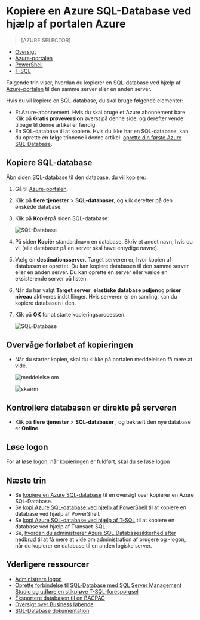 <properties
    pageTitle="Kopiere en Azure SQL-database ved hjælp af portalen Azure | Microsoft Azure"
    description="Oprette en kopi af en Azure SQL-database"
    services="sql-database"
    documentationCenter=""
    authors="stevestein"
    manager="jhubbard"
    editor=""/>

<tags
    ms.service="sql-database"
    ms.devlang="NA"
    ms.date="09/19/2016"
    ms.author="sstein"
    ms.workload="data-management"
    ms.topic="article"
    ms.tgt_pltfrm="NA"/>



# <a name="copy-an-azure-sql-database-using-the-azure-portal"></a>Kopiere en Azure SQL-Database ved hjælp af portalen Azure

> [AZURE.SELECTOR]
- [Oversigt](sql-database-copy.md)
- [Azure-portalen](sql-database-copy-portal.md)
- [PowerShell](sql-database-copy-powershell.md)
- [T-SQL](sql-database-copy-transact-sql.md)

Følgende trin viser, hvordan du kopierer en SQL-database ved hjælp af [Azure-portalen](https://portal.azure.com) til den samme server eller en anden server.

Hvis du vil kopiere en SQL-database, du skal bruge følgende elementer:

- Et Azure-abonnement. Hvis du skal bruge et Azure abonnement bare Klik på **Gratis prøveversion** øverst på denne side, og derefter vende tilbage til denne artikel er færdig.
- En SQL-database til at kopiere. Hvis du ikke har en SQL-database, kan du oprette én følge trinnene i denne artikel: [oprette din første Azure SQL-Database](sql-database-get-started.md).


## <a name="copy-your-sql-database"></a>Kopiere SQL-database

Åbn siden SQL-database til den database, du vil kopiere:

1.  Gå til [Azure-portalen](https://portal.azure.com).
2.  Klik på **flere tjenester** > **SQL-databaser**, og klik derefter på den ønskede database.
3.  Klik på **Kopiér**på siden SQL-database:

    ![SQL-Database](./media/sql-database-copy-portal/sql-database-copy.png)

1.  På siden **Kopiér** standardnavn en database. Skriv et andet navn, hvis du vil (alle databaser på en server skal have entydige navne).
2.  Vælg en **destinationsserver**. Target serveren er, hvor kopien af databasen er oprettet. Du kan kopiere databasen til den samme server eller en anden server. Du kan oprette en server eller vælge en eksisterende server på listen. 
3.  Når du har valgt **Target server**, **elastiske database puljen**og **priser niveau** aktiveres indstillinger. Hvis serveren er en samling, kan du kopiere databasen i den.
3.  Klik på **OK** for at starte kopieringsprocessen.

    ![SQL-Database](./media/sql-database-copy-portal/copy-page.png)


## <a name="monitor-the-progress-of-the-copy-operation"></a>Overvåge forløbet af kopieringen

- Når du starter kopien, skal du klikke på portalen meddelelsen få mere at vide.

    ![meddelelse om][3]
 
    ![skærm][4]


## <a name="verify-the-database-is-live-on-the-server"></a>Kontrollere databasen er direkte på serveren

- Klik på **flere tjenester** > **SQL-databaser** , og bekræft den nye database er **Online**.


## <a name="resolve-logins"></a>Løse logon

For at løse logon, når kopieringen er fuldført, skal du se [løse logon](sql-database-copy-transact-sql.md#resolve-logins-after-the-copy-operation-completes)


## <a name="next-steps"></a>Næste trin

- Se [kopiere en Azure SQL-database](sql-database-copy.md) til en oversigt over kopierer en Azure SQL-Database.
- Se [kopi Azure SQL-database ved hjælp af PowerShell](sql-database-copy-powershell.md) til at kopiere en database ved hjælp af PowerShell.
- Se [kopi Azure SQL-database ved hjælp af T-SQL](sql-database-copy-transact-sql.md) til at kopiere en database ved hjælp af Transact-SQL.
- Se, [hvordan du administrerer Azure SQL Databasesikkerhed efter nedbrud](sql-database-geo-replication-security-config.md) til at få mere at vide om administration af brugere og -logon, når du kopierer en database til en anden logiske server.



## <a name="additional-resources"></a>Yderligere ressourcer

- [Administrere logon](sql-database-manage-logins.md)
- [Oprette forbindelse til SQL-Database med SQL Server Management Studio og udføre en stikprøve T-SQL-forespørgsel](sql-database-connect-query-ssms.md)
- [Eksportere databasen til en BACPAC](sql-database-export.md)
- [Oversigt over Business løbende](sql-database-business-continuity.md)
- [SQL-Database dokumentation](https://azure.microsoft.com/documentation/services/sql-database/)




<!--Image references-->
[1]: ./media/sql-database-copy-portal/copy.png
[2]: ./media/sql-database-copy-portal/copy-ok.png
[3]: ./media/sql-database-copy-portal/copy-notification.png
[4]: ./media/sql-database-copy-portal/monitor-copy.png


